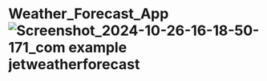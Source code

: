 # Weather_Forecast_App![Screenshot_2024-10-26-16-18-50-171_com example jetweatherforecast](https://github.com/user-attachments/assets/08401c33-73bc-4e56-82e5-cdebe865c34b)
